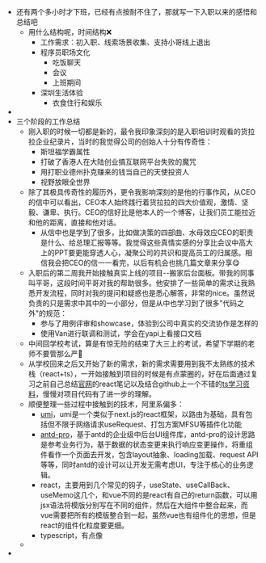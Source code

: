 - 还有两个多小时才下班，已经有点按耐不住了，那就写一下入职以来的感悟和总结吧
	- 用什么结构呢，时间结构❌
		- 工作需求：初入职、线索场景收集、支持小哥线上退出
		- 程序员职场文化
			- 吃饭聊天
			- 会议
			- 上班期间
		- 深圳生活体验
			- 衣食住行和娱乐
-
- 三个阶段的工作总结
	- 刚入职的时候一切都是新的，最令我印象深刻的是入职培训时观看的货拉拉企业纪录片，当时的我觉得公司的创始人十分有传奇性：
		- 斯坦福学霸属性
		- 打破了香港人在大陆创业搞互联网平台失败的魔咒
		- 用打职业德州扑克赚来的钱当自己的天使投资人
		- 视野放眼全世界
	- 除了其极具传奇性的履历外，更令我影响深刻的是他的行事作风，从CEO的信中可以看出，CEO本人始终践行着货拉拉的四大价值观，激情、坚毅、谦卑、执行。CEO的信好比是他本人的一个博客，让我们员工能拉近和他的距离，直接和他对话。
		- 从信中也是学到了很多，比如做决策的四部曲、水母效应CEO的职责是什么、给总理汇报等等。我觉得这些真情实感的分享比会议中高大上的PPT要更能穿透人心，凝聚公司的共识和提高员工的归属感。相信我会把CEO的信一一看完，以后有机会也挑几篇文章来分享😋
	- 入职后的第二周我开始接触真实上线的项目--搬家后台面板。带我的同事叫平哥，这段时间平哥对我的帮助很多。他安排了一些简单的需求让我熟悉开发流程，同时对我的提问和疑惑也是悉心解答，非常的nice。虽然说负责的只是需求中其中的一小部分，但是从中也学习到了很多"代码之外"的规范：
		- 参与了用例评审和showcase，体验到公司中真实的交流协作是怎样的
		- 使用Van进行联调和测试，学会在yapi上看接口文档
	- 中间回学校考试，算是有惊无险的结束了大三上的考试，希望下学期的老师不要管那么严🙏
	- 从学校回来之后又开始了新的需求，新的需求需要用到我不太熟练的技术栈（react+ts），一开始接触到项目的时候是有点蒙圈的，好在后面通过复习之前自己总结[官网](https://zh-hans.react.dev/reference/react)的react笔记以及结合github上一个不错的[ts学习资料](https://github.com/staticdeng/start-with-typescript)，慢慢对项目代码有了进一步的理解。
	- 顺便整理一些过程中接触到的技术，阿里系偏多：
		- [umi](https://umijs.org/docs/introduce/introduce)，umi是一个类似于next.js的react框架，以路由为基础，具有包括但不限于网络请求useRequest、打包方案MFSU等插件化功能
		- [antd-pro](https://procomponents.ant.design/docs/intro)，基于antd的企业级中后台UI组件库，antd-pro的设计思路是参考业务行为，基于数据的状态变更来执行响应变更操作，将重组件看作一个页面去开发，包含layout抽象、loading加载、request API等等，同时antd的设计可以让开发无需考虑UI，专注于核心的业务逻辑。
		- react，主要用到几个常见的钩子，useState、useCallBack、useMemo这几个，和vue不同的是react有自己的return函数，可以用jsx语法将模版分别写在不同的组件，然后在大组件中整合起来，而vue需要把所有的模版整合到一起，虽然vue也有组件化的思想，但是react的组件化粒度要更细。
		- typescript，有点像
	-
-